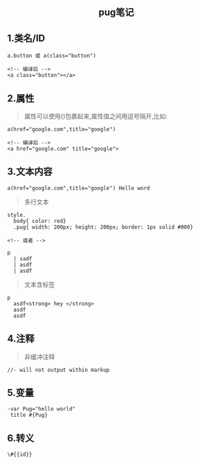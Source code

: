 <h2 align="center">pug笔记</h2>

## 1.类名/ID

```
a.button 或 a(class="button")

<!-- 编译后 -->
<a class="button"></a>
```

## 2.属性

> 属性可以使用()包裹起来,属性值之间用逗号隔开,比如:

```
a(href="google.com",title="google")

<!-- 编译后 -->
<a href="google.com" title="google">
```

## 3.文本内容

```
a(href="google.com",title="google") Hello word
```

> 多行文本

```
style.
  body{ color: red}
  .pug{ width: 200px; height: 200px; border: 1px solid #000}

<!-- 或者 -->

p
  | sadf
  | asdf
  | asdf
```

> 文本含标签

```
p
  asdf<strong> hey </strong>
  asdf
  asdf
```

## 4.注释

> 非缓冲注释

```
//- will not output within markup
```

## 5.变量

```
-var Pug="hello world"
 title #{Pug}
```

## 6.转义

```
\#{{id}}
```
